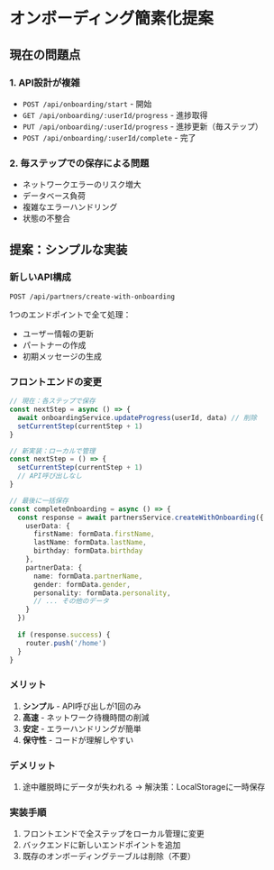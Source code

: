# オンボーディング簡素化提案

## 現在の問題点

### 1. API設計が複雑
- `POST /api/onboarding/start` - 開始
- `GET /api/onboarding/:userId/progress` - 進捗取得
- `PUT /api/onboarding/:userId/progress` - 進捗更新（毎ステップ）
- `POST /api/onboarding/:userId/complete` - 完了

### 2. 毎ステップでの保存による問題
- ネットワークエラーのリスク増大
- データベース負荷
- 複雑なエラーハンドリング
- 状態の不整合

## 提案：シンプルな実装

### 新しいAPI構成
```
POST /api/partners/create-with-onboarding
```

1つのエンドポイントで全て処理：
- ユーザー情報の更新
- パートナーの作成
- 初期メッセージの生成

### フロントエンドの変更
```typescript
// 現在：各ステップで保存
const nextStep = async () => {
  await onboardingService.updateProgress(userId, data) // 削除
  setCurrentStep(currentStep + 1)
}

// 新実装：ローカルで管理
const nextStep = () => {
  setCurrentStep(currentStep + 1)
  // API呼び出しなし
}

// 最後に一括保存
const completeOnboarding = async () => {
  const response = await partnersService.createWithOnboarding({
    userData: {
      firstName: formData.firstName,
      lastName: formData.lastName,
      birthday: formData.birthday
    },
    partnerData: {
      name: formData.partnerName,
      gender: formData.gender,
      personality: formData.personality,
      // ... その他のデータ
    }
  })
  
  if (response.success) {
    router.push('/home')
  }
}
```

### メリット
1. **シンプル** - API呼び出しが1回のみ
2. **高速** - ネットワーク待機時間の削減
3. **安定** - エラーハンドリングが簡単
4. **保守性** - コードが理解しやすい

### デメリット
1. 途中離脱時にデータが失われる
   → 解決策：LocalStorageに一時保存

### 実装手順
1. フロントエンドで全ステップをローカル管理に変更
2. バックエンドに新しいエンドポイントを追加
3. 既存のオンボーディングテーブルは削除（不要）